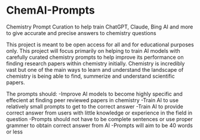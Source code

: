 # ChemAI-Prompts
Chemistry Prompt Curation to help train ChatGPT, Claude, Bing AI and more to give accurate and precise answers to chemistry questions


This project is meant to be open access for all and for educational purposes only. This project will focus primarily on helping to train AI models with carefully curated chemistry prompts to help improve its performance on finding research papers within chemistry initially. Chemistry is incredibly vast but one of the main ways to learn and understand the landscape of chemistry is being able to find, summerize and understand scientific papers. 

The prompts should:
-Improve AI models to become highly specific and effecient at finding peer reviewed papers in chemistry 
-Train AI to use relatively small prompts to get to the correct answer
-Train AI to provide correct answer from users with little knowledge or experience in the field in question 
-Prompts should not have to be complete sentences or use proper grammer to obtain correct answer from AI
-Prompts will aim to be 40 words or less
